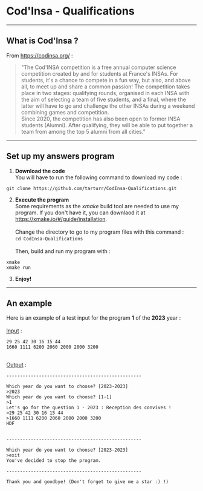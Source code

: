 # Cod'Insa - Qualifications

---

## What is Cod'Insa ?

From https://codinsa.org/ :

> "The Cod'INSA competition is a free annual computer science competition created by and for students at France's INSAs. For students, it's a chance to compete in a fun way, but also, and above all, to meet up and share a common passion! The competition takes place in two stages: qualifying rounds, organised in each INSA with the aim of selecting a team of five students, and a final, where the latter will have to go and challenge the other INSAs during a weekend combining games and competition.<br>Since 2020, the competition has also been open to former INSA students (Alumni). After qualifying, they will be able to put together a team from among the top 5 alumni from all cities."

---

## Set up my answers program

1) __Download the code__
<br>You will have to run the following command to download my code :<br>
```
git clone https://github.com/tarturr/CodInsa-Qualifications.git
```

2) __Execute the program__
<br>Some requirements as the *xmake* build tool are needed to use my program. If you don't have it, you can downlaod it at https://xmake.io/#/guide/installation. <br><br>
Change the directory to go to my program files with this command :<br>
``cd CodInsa-Qualifications``<br><br>
Then, build and run my program with :<br>
```
xmake
xmake run
```
3) __Enjoy!__

---

## An example
Here is an example of a test input for the program **1** of the **2023** year :<br><br>
<u>Input</u> :

```
29 25 42 30 16 15 44
1660 1111 6200 2060 2000 2000 3200
```

<br>
<u>Output</u> :

```
--------------------------------------------------

Which year do you want to choose? [2023-2023]
>2023
Which year do you want to choose? [1-1]
>1
Let's go for the question 1 - 2023 : Reception des convives !
>29 25 42 30 16 15 44
>1660 1111 6200 2060 2000 2000 3200
HDF


--------------------------------------------------

Which year do you want to choose? [2023-2023]
>exit
You've decided to stop the program.

--------------------------------------------------

Thank you and goodbye! (Don't forget to give me a star :) !)

```
